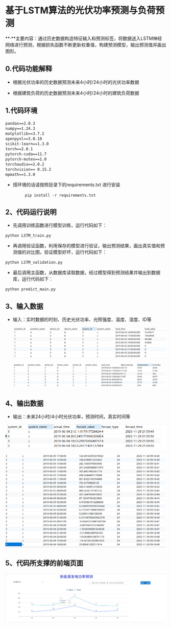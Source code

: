 # 基于LSTM算法的光伏功率预测与负荷预测

**·**主要内容：通过历史数据构造特征输入和预测标签，将数据送入LSTM神经网络进行预测，根据损失函数不断更新权重值，构建预测模型，输出预测值并画出图形。

## 0.代码功能解释

- 根据光伏功率的历史数据预测未来4小时/24小时的光伏功率数据

- 根据建筑负荷的历史数据预测未来4小时/24小时的建筑负荷数据


## 1.代码环境

```
pandas==2.0.3
numpy==1.24.3
matplotlib==3.7.2
openpyxl==3.0.10
scikit-learn==1.3.0
torch==2.0.1
pytorch-cuda==11.7
pytorch-mutex==1.0
torchaudio==2.0.2
torchvision== 0.15.2
mpmath==1.3.0
```

- 搭环境的话请按照目录下的requirements.txt 进行安装

​                ```		pip install -r requirements.txt```

## 2、代码运行说明

- 先调用训练函数进行模型训练，运行代码如下：


```
python LSTM_train.py
```

- 再调用验证函数，利用保存的模型进行验证，输出预测结果，画出真实值和预测值的对比图，验证模型好坏，运行代码如下： 

```
python LSTM_validation.py
```

- 最后调用主函数，从数据库读取数据，经过模型得到预测结果并输出到数据库，运行代码如下：

```
python predict_main.py
```

## 3、输入数据

- 输入：实时数据的时刻、历史光伏功率、光照强度、温度、湿度、ID等

  ![image](https://github.com/CPES-EMS/LSTM--/blob/main/%E5%85%89%E4%BC%8F%E5%8A%9F%E7%8E%87%E9%A2%84%E6%B5%8B/20231129222004.png)

  

  ![image](https://github.com/CPES-EMS/LSTM--/blob/main/%E5%85%89%E4%BC%8F%E5%8A%9F%E7%8E%87%E9%A2%84%E6%B5%8B/20231129222037.png)

  

  

## 4、输出数据

- 输出：未来24小时/4小时光伏功率，预测时间，真实时间等

![image](https://github.com/CPES-EMS/LSTM--/blob/main/%E5%85%89%E4%BC%8F%E5%8A%9F%E7%8E%87%E9%A2%84%E6%B5%8B/20231129222125.png)



![image](https://github.com/CPES-EMS/LSTM--/blob/main/%E5%85%89%E4%BC%8F%E5%8A%9F%E7%8E%87%E9%A2%84%E6%B5%8B/20231130091904.png)

## 5、代码所支撑的前端页面

![image](https://github.com/CPES-EMS/LSTM--/blob/main/%E5%85%89%E4%BC%8F%E5%8A%9F%E7%8E%87%E9%A2%84%E6%B5%8B/20231129145323.png)
